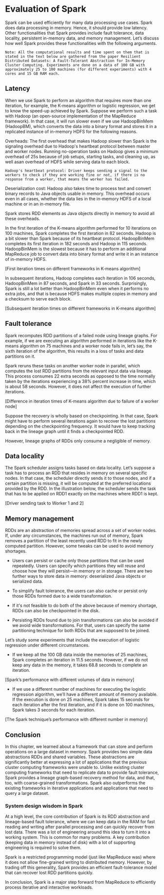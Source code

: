# Evaluation of Spark
Spark can be used efficiently for many data processing use cases. Spark does data processing in memory. Hence, it should provide low latency. Other functionalities that Spark provides include fault tolerance, data locality, persistent in-memory data, and memory management. Let’s discuss how well Spark provides these functionalities with the following arguments.
```
Note: All the computational results and time spent on them that is stated in the text below are gathered from the paper Resilient Distributed Datasets: A Fault-Tolerant Abstraction for In-Memory Cluster Computing. Experiments are done on a data of 100 GB with approximately 25 to 100 machines (for different experiments) with 4 cores and 15 GB RAM each.
```
## Latency
When we use Spark to perform an algorithm that requires more than one iteration, for example, the K-means algorithm or logistic regression, we get to know the speed-up achieved by Spark. Suppose we perform such a task with Hadoop (an open-source implementation of the MapReduce framework). In that case, it will run slower even if we use HadoopBinMem (HadoopBM), which converts the data into a binary format and stores it in a replicated instance of in-memory HDFS for the following reasons.

Overheads: The first overhead that makes Hadoop slower than Spark is the signaling overhead due to Hadoop's heartbeat protocol between master and worker nodes. Running no-operation tasks on Hadoop gives a minimum overhead of 25s because of job setups, starting tasks, and cleaning up, as well asan overhead of HDFS while serving data to each block.

```
Hadoop's heartbeat protocol: Driver keeps sending a signal to the workers to check if they are working fine or not, if there is no response from a worker, that means the worker has failed.
```

Deserialization cost: Hadoop also takes time to process text and convert binary records to Java objects usable in memory. This overhead occurs even in all cases, whether the data lies in the in-memory HDFS of a local machine or in an in-memory file.

Spark stores RDD elements as Java objects directly in memory to avoid all these overheads.

In the first iteration of the K-means algorithm performed for 10 iterations on 100 machines, Spark completes the first iteration in 82 seconds. Hadoop is a bit slower than Spark because of its heartbeat protocol. HadoopBinMem completes its first iteration in 182 seconds and Hadoop in 115 seconds. HadoopBinMem is the slowest because it has to perform an additional MapReduce job to convert data into binary format and write it in an instance of in-memory HDFS.

[First iteration times on different frameworks in K-means algorithm]

In subsequent iterations, Hadoop completes each iteration in 106 seconds, HadoopBinMem in 87 seconds, and Spark in 33 seconds. Surprisingly, Spark is still a lot better than HadoopBinMem even when it performs no extra jobs, and that is because HDFS makes multiple copies in memory and a checksum to serve each block.

[Subsequent iteration times on different frameworks in K-means algorithm]

## Fault tolerance
Spark recomputes RDD partitions of a failed node using lineage graphs. For example, if we are executing an algorithm performed in iterations like the K-means algorithm on 75 machines and a worker node fails in, let’s say, the sixth iteration of the algorithm, this results in a loss of tasks and data partitions on it.

Spark reruns these tasks on another worker node in parallel, which computes the lost RDD partitions from the relevant input data via lineage. This process consumes 22 extra seconds as opposed to the time normally taken by the iterations experiencing a 38% percent increase in time, which is about 58 seconds. However, it does not affect the execution of further iterations.

[Difference in iteration times of K-means algorithm due to failure of a worker node]

Suppose the recovery is wholly based on checkpointing. In that case, Spark might have to perform several iterations again to recover the lost partitions depending on the checkpointing frequency. It would have to keep tracking back in the lineage graph until it finds a checkpointed RDD.

However, lineage graphs of RDDs only consume a negligible of memory.


## Data locality
The Spark scheduler assigns tasks based on data locality. Let’s suppose a task has to process an RDD that resides in memory on several specific nodes. In that case, the scheduler directly sends it to those nodes, and if a certain partition is missing, it will be computed at the preferred locations provided by the RDD. In the illustration below, the scheduler sends the task that has to be applied on RDD1 exactly on the machines where RDD1 is kept.

[Driver sending task to Worker 1 and 2]

## Memory management
RDDs are an abstraction of memories spread across a set of worker nodes. If, under any circumstances, the machines run out of memory, Spark removes a partition of the least recently used RDD to fit in the newly computed partition. However, some tweaks can be used to avoid memory shortages.

- Users can persist or cache only those partitions that can be used repeatedly. Users can specify which partitions they will reuse and choose how they will persist—in memory or in storage. There are two further ways to store data in memory: deserialized Java objects or serialized data.

- To simplify fault tolerance, the users can also cache or persist only those RDDs formed due to a wide transformation.

- If it's not feasible to do both of the above because of memory shortage, RDDs can also be checkpointed in the disk.

- Persisting RDDs found due to join transformations can also be avoided if we avoid wide transformations. For that, users can specify the same partitioning technique for both RDDs that are supposed to be joined.

Let’s study some experiments that include the execution of logistic regression under different circumstances.

- If we keep all the 100 GB data inside the memories of 25 machines, Spark completes an iteration in 11.5 seconds. However, if we do not keep any data in the memory, it takes 68.8 seconds to complete an iteration.

[Spark’s performance with different volumes of data in memory]

- If we use a different number of machines for executing the logistic regression algorithm, we’ll have a different amount of memory available. If the execution is done on 25 machines, Spark takes 15 seconds for each iteration after the first iteration, and if it is done on 100 machines, Spark takes 3 seconds for each iteration.

[The Spark technique’s performance with different number in memory]

## Conclusion
In this chapter, we learned about a framework that can store and perform operations on a large dataset in memory. Spark provides two simple data abstractions RDDs and shared variables. These abstractions are significantly better at expressing a lot of applications that the previous cluster computing frameworks were unable to. Unlike existing cluster computing frameworks that need to replicate data to provide fault tolerance, Spark provides a lineage graph-based recovery method for data, and that, too, with coarse-grained transformations. Spark also outperforms the existing frameworks in iterative applications and applications that need to query a large dataset.


### System design wisdom in Spark
At a high level, the core contribution of Spark is its RDD abstraction and lineage-based fault tolerance, where we can keep data in the RAM for fast reading and writing after parallel processing and can quickly recover from lost data. There was a lot of engineering around this idea to turn it into a working system. This is common for many problems. A key contribution (keeping data in memory instead of disk) with a lot of supporting engineering is required to solve them.

Spark is a restricted programming model (just like MapReduce was) where it does not allow fine-grained writing to distributed memory. However, by trading off this generality, Spark provides an efficient fault-tolerance model that can recover lost RDD partitions quickly.

In conclusion, Spark is a major step forward from MapReduce to efficiently process iterative and interactive workloads.
